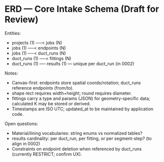 # ERD — Core Intake Schema (Draft for Review)

Entities:
- projects (1) ──< jobs (N)
- jobs (1) ──< endpoints (N)
- jobs (1) ──< duct_runs (N)
- duct_runs (1) ──< fittings (N)
- duct_runs (1) ──  results (1) — unique per duct_run (in 0002)

Notes:
- Canvas-first: endpoints store spatial coords/rotation; duct_runs reference endpoints (from/to).
- shape rect requires width+height; round requires diameter.
- fittings carry a type and params (JSON) for geometry-specific data; calculated K may be stored or derived.
- Timestamps are ISO UTC; updated_at to be maintained by application code.

Open questions:
- Material/lining vocabularies: string enums vs normalized tables?
- results cardinality: per duct_run, per fitting, or per segment-step? (to align in 0002)
- Constraints on endpoint deletion when referenced by duct_runs (currently RESTRICT; confirm UX).


